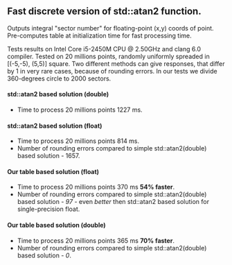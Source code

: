 ## Fast discrete version of std::atan2 function.

Outputs integral "sector number" for floating-point (x,y) coords of point.
Pre-computes table at initialization time for fast processing time.

Tests results on Intel Core i5-2450M CPU @ 2.50GHz and clang 6.0 compiler.
Tested on 20 millions points, randomly uniformly spreaded in
[(-5,-5), (5,5)] square.
Two different methods can give responses, that differ by 1 in very rare cases,
because of rounding errors.
In our tests we divide 360-degrees circle to 2000 sectors.

#### std::atan2 based solution (double)
- Time to process 20 millions points 1227 ms.

#### std::atan2 based solution (float)
- Time to process 20 millions points 814 ms.
- Number of rounding errors compared to simple std::atan2(double) based solution - 1657.

#### Our table based solution (float)
- Time to process 20 millions points 370 ms **54% faster**.
- Number of rounding errors compared to simple std::atan2(double) based solution - *97* -
    even *better* then std::atan2 based solution for single-precision float.

#### Our table based solution (double)
- Time to process 20 millions points 365 ms **70% faster**.
- Number of rounding errors compared to simple std::atan2(double) based solution - *0*.
